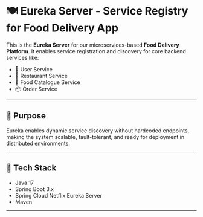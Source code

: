 # 🍽️ Eureka Server - Service Registry for Food Delivery App

This is the **Eureka Server** for our microservices-based **Food Delivery Platform**. It enables service registration and discovery for core backend services like:

- 👤 User Service
- 🏪 Restaurant Service
- 🍲 Food Catalogue Service
- 📦 Order Service

---

## 📌 Purpose

Eureka enables dynamic service discovery without hardcoded endpoints, making the system scalable, fault-tolerant, and ready for deployment in distributed environments.

---

## 🧰 Tech Stack

- Java 17
- Spring Boot 3.x
- Spring Cloud Netflix Eureka Server
- Maven

---


